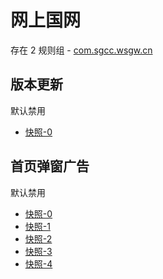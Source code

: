 # 网上国网

存在 2 规则组 - [com.sgcc.wsgw.cn](/src/apps/com.sgcc.wsgw.cn.ts)

## 版本更新

默认禁用

- [快照-0](https://i.gkd.li/import/13501638)

## 首页弹窗广告

默认禁用

- [快照-0](https://i.gkd.li/import/12745042)
- [快照-1](https://i.gkd.li/import/13247655)
- [快照-2](https://i.gkd.li/import/13247655)
- [快照-3](https://i.gkd.li/import/13247655)
- [快照-4](https://i.gkd.li/import/12745042)
